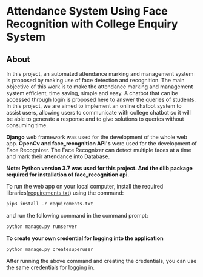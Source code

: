 # Attendance System Using Face Recognition with College Enquiry System

## About

In this project,
an automated attendance marking and management system is proposed by making use
of face detection and recognition. The main objective of this work is to make
the attendance marking and management system efficient, time saving, simple and easy.
A chatbot that can be accessed through login is proposed here to answer the queries of students. In
this project, we are aimed to implement an online chatbot system to assist users, allowing users to communicate with college chatbot so it will be able to generate a response and to give solutions to
queries without consuming time.

**Django** web framework was used for the development of the whole web app. **OpenCv and face_recognition API's** were used for the development of Face Recognizer. The Face Recognizer can detect multiple faces at a time and mark their attendance into Database.

**Note: Python version 3.7 was used for this project. And the dlib package required for installation of face_recognition api.**

To run the web app on your local computer, install the required libraries([requirements.txt](https://github.com/akmiqdad/fyp22/blob/main/requirements.txt)) using the command:

```python
pip3 install -r requirements.txt
```

and run the following command in the command prompt:

```python
python manage.py runserver
```

**To create your own credential for logging into the application**

```python
python manage.py createsuperuser
```

After running the above command and creating the credentials, you can use the same credentials for logging in.
